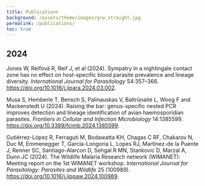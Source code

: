 ```yaml
---
title: Publications
background: /assets/theme/images/grw_straight.jpg
permalink: /publications/
toc: true
---
```


## 2024

Jones W, Reifová R, Reif J, et al (2024). Sympatry in a nightingale contact zone has no effect on host-specific blood parasite prevalence and lineage diversity. _International Journal for Parasitology_ 54:357–366. <https://doi.org/10.1016/j.ijpara.2024.03.002>.

Musa S, Hemberle T, Bensch S, Palinauskas V, Baltrūnaitė L, Woog F and Mackenstedt U (2024). Raising the bar: genus-specific nested PCR improves detection and lineage identification of avian haemosporidian parasites. _Frontiers in Cellular and Infection Microbiology_ 14:1385599. <https://doi.org/10.3389/fcimb.2024.1385599>.

Gutiérrez-López R, Ferraguti M, Bodawatta KH, Chagas C RF, Chakarov N, Duc M, Emmenegger T, García-Longoria L, Lopes RJ, Martínez-de la Puente J, Renner SC, Santiago-Alarcon D, Sehgal R MN, Stankovic D, Marzal A, Dunn JC (2024). The Wildlife Malaria Research network (WIMANET): Meeting report on the 1st WIMANET workshop. _International Journal for Parasitology: Parasites and Wildlife_ 25 (100989). <https://doi.org/10.1016/j.ijppaw.2024.100989>.
